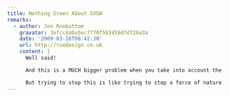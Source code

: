 ```yaml
---
title: Nothing Green About SXSW
remarks:
  - author: Jon Roobottom
    gravatar: 3efcc4aba5ec7f70f583459d7df26a3a
    date: '2009-03-16T08:42:30'
    url: http://roodesign.co.uk
    content: |
      Well said!

      And this is a MUCH bigger problem when you take into account the 100s of non-web confs at somewhere like the NEC each year. Then multiply that by the amount of venues in the world. I'd say that compared to things like the boat show SXSW isn't, by far, the worst.

      But trying to stop this is like trying to stop a force of nature. Advertisers will have their way. I look forward to hearing what action we as a community can take to stop this damaging practice.
---
```

